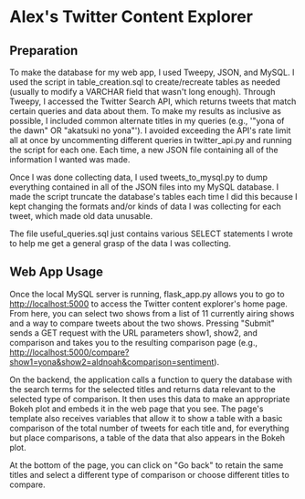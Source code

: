 Alex's Twitter Content Explorer
===============================

Preparation
-----------

To make the database for my web app, I used Tweepy, JSON, and MySQL. I used 
the script in table_creation.sql to create/recreate tables as needed 
(usually to modify a VARCHAR field that wasn't long enough). Through 
Tweepy, I accessed the Twitter Search API, which returns tweets that match 
certain queries and data about them. To make my results as inclusive as 
possible, I included common alternate titles in my queries 
(e.g., '"yona of the dawn" OR "akatsuki no yona"'). I avoided exceeding the 
API's rate limit all at once by uncommenting different queries in 
twitter_api.py and running the script for each one. Each time, a new JSON file 
containing all of the information I wanted was made.

Once I was done collecting 
data, I used tweets_to_mysql.py to dump everything contained in all of the JSON 
files into my MySQL database. I made the script truncate the database's tables 
each time I did this because I kept changing the formats and/or kinds of data I 
was collecting for each tweet, which made old data unusable. 

The file useful_queries.sql just contains various SELECT statements I wrote to 
help me get a general grasp of the data I was collecting.


Web App Usage
-------------

Once the local MySQL server is running, flask_app.py allows you to go to
[http://localhost:5000](http://localhost:5000) to access the Twitter content explorer's home
page. From here, you can select two shows from a list of 11 currently
airing shows and a way to compare tweets about the two shows.
Pressing "Submit" sends a GET request with the URL parameters show1,
show2, and comparison and takes you to the resulting comparison page
(e.g., [http://localhost:5000/compare?show1=yona&show2=aldnoah&comparison=sentiment](http://localhost:5000/compare?show1=yona&show2=aldnoah&comparison=sentiment)).

On the backend, the application calls a function to query the database with the
search terms for the selected titles and returns data relevant to the selected
type of comparison. It then uses this data to make an appropriate Bokeh plot
and embeds it in the web page that you see. The page's template also
receives variables that allow it to show a table with a basic comparison of the
total number of tweets for each title and, for everything but place comparisons,
a table of the data that also appears in the Bokeh plot.

At the bottom of the page, you can click on "Go back" to retain the
same titles and select a different type of comparison or choose different
titles to compare.
